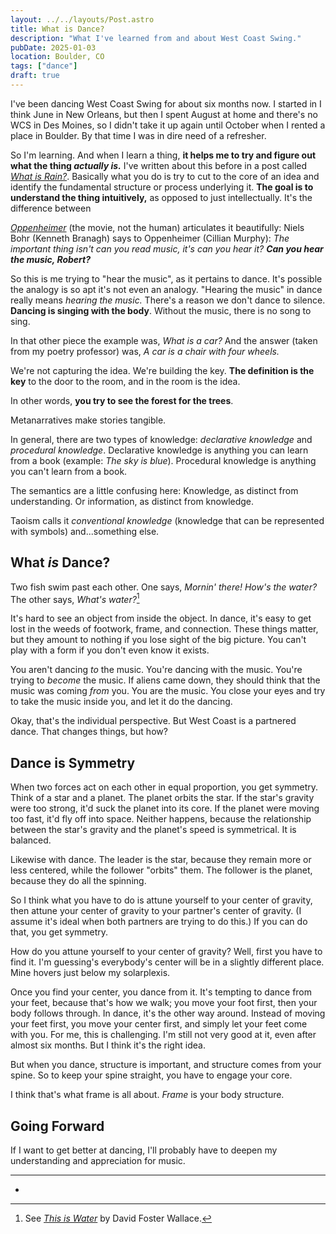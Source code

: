 ```yaml
---
layout: ../../layouts/Post.astro
title: What is Dance?
description: "What I've learned from and about West Coast Swing."
pubDate: 2025-01-03
location: Boulder, CO
tags: ["dance"]
draft: true
---
```


I've been dancing West Coast Swing for about six months now. I started in I think June in New Orleans, but then I spent August at home and there's no WCS in Des Moines, so I didn't take it up again until October when I rented a place in Boulder. By that time I was in dire need of a refresher.

So I'm learning. And when I learn a thing, **it helps me to try and figure out what the thing *actually is.*** I've written about this before in a post called [*What is Rain?*](/blog/what-is-rain/). Basically what you do is try to cut to the core of an idea and identify the fundamental structure or process underlying it. **The goal is to understand the thing intuitively,** as opposed to just intellectually. It's the difference between 

[*Oppenheimer*](https://youtu.be/qiuSBWVdgLI?si=02sJJod6FA9kdgK6) (the movie, not the human) articulates it beautifully: Niels Bohr (Kenneth Branagh) says to Oppenheimer (Cillian Murphy): *The important thing isn't can you read music, it's can you hear it?* ***Can you hear the music, Robert?***

So this is me trying to "hear the music", as it pertains to dance. It's possible the analogy is so apt it's not even an analogy. "Hearing the music" in dance really means *hearing the music.* There's a reason we don't dance to silence. **Dancing is singing with the body**. Without the music, there is no song to sing.

In that other piece the example was, *What is a car?* And the answer (taken from my poetry professor) was, *A car is a chair with four wheels.*



We're not capturing the idea. We're building the key. **The definition is the key** to the door to the room, and in the room is the idea.

In other words, **you try to see the forest for the trees**.

Metanarratives make stories tangible.

In general, there are two types of knowledge: *declarative knowledge* and *procedural knowledge*. Declarative knowledge is anything you can learn from a book (example: *The sky is blue*). Procedural knowledge is anything you can't learn from a book.

The semantics are a little confusing here: Knowledge, as distinct from understanding. Or information, as distinct from knowledge.

Taoism calls it *conventional knowledge* (knowledge that can be represented with symbols) and...something else.



## What *is* Dance?

Two fish swim past each other. One says, *Mornin' there! How's the water?* The other says, *What's water?*[^1]

It's hard to see an object from inside the object. In dance, it's easy to get lost in the weeds of footwork, frame, and connection. These things matter, but they amount to nothing if you lose sight of the big picture. You can't play with a form if you don't even know it exists.
 
You aren't dancing *to* the music. You're dancing with the music. You're trying to *become* the music. If aliens came down, they should think that the music was coming *from* you. You are the music. You close your eyes and try to take the music inside you, and let it do the dancing.

Okay, that's the individual perspective. But West Coast is a partnered dance. That changes things, but how?

## Dance is Symmetry

When two forces act on each other in equal proportion, you get symmetry. Think of a star and a planet. The planet orbits the star. If the star's gravity were too strong, it'd suck the planet into its core. If the planet were moving too fast, it'd fly off into space. Neither happens, because the relationship between the star's gravity and the planet's speed is symmetrical. It is balanced.

Likewise with dance. The leader is the star, because they remain more or less centered, while the follower "orbits" them. The follower is the planet, because they do all the spinning.

So I think what you have to do is attune yourself to your center of gravity, then attune your center of gravity to your partner's center of gravity. (I assume it's ideal when both partners are trying to do this.) If you can do that, you get symmetry.

How do you attune yourself to your center of gravity? Well, first you have to find it. I'm guessing's everybody's center will be in a slightly different place. Mine hovers just below my solarplexis.

Once you find your center, you dance from it. It's tempting to dance from your feet, because that's how we walk; you move your foot first, then your body follows through. In dance, it's the other way around. Instead of moving your feet first, you move your center first, and simply let your feet come with you. For me, this is challenging. I'm still not very good at it, even after almost six months. But I think it's the right idea.

But when you dance, structure is important, and structure comes from your spine. So to keep your spine straight, you have to engage your core.

I think that's what frame is all about. *Frame* is your body structure.



## Going Forward

If I want to get better at dancing, I'll probably have to deepen my understanding and appreciation for music.

---

- [^1]: See [*This is Water*](https://fs.blog/david-foster-wallace-this-is-water/) by David Foster Wallace.
